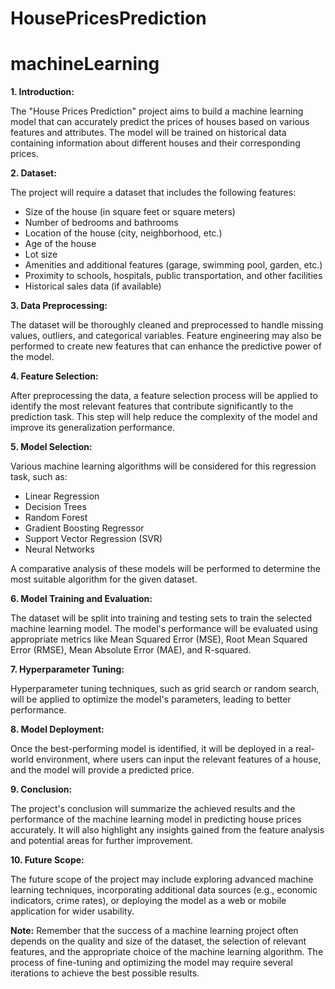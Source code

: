 # HousePricesPrediction
# machineLearning

**1. Introduction:**

The "House Prices Prediction" project aims to build a machine learning model that can accurately predict the prices of houses based on various features and attributes. The model will be trained on historical data containing information about different houses and their corresponding prices.

**2. Dataset:**

The project will require a dataset that includes the following features:

- Size of the house (in square feet or square meters)
- Number of bedrooms and bathrooms
- Location of the house (city, neighborhood, etc.)
- Age of the house
- Lot size
- Amenities and additional features (garage, swimming pool, garden, etc.)
- Proximity to schools, hospitals, public transportation, and other facilities
- Historical sales data (if available)

**3. Data Preprocessing:**

The dataset will be thoroughly cleaned and preprocessed to handle missing values, outliers, and categorical variables. Feature engineering may also be performed to create new features that can enhance the predictive power of the model.

**4. Feature Selection:**

After preprocessing the data, a feature selection process will be applied to identify the most relevant features that contribute significantly to the prediction task. This step will help reduce the complexity of the model and improve its generalization performance.

**5. Model Selection:**

Various machine learning algorithms will be considered for this regression task, such as:

- Linear Regression
- Decision Trees
- Random Forest
- Gradient Boosting Regressor
- Support Vector Regression (SVR)
- Neural Networks

A comparative analysis of these models will be performed to determine the most suitable algorithm for the given dataset.

**6. Model Training and Evaluation:**

The dataset will be split into training and testing sets to train the selected machine learning model. The model's performance will be evaluated using appropriate metrics like Mean Squared Error (MSE), Root Mean Squared Error (RMSE), Mean Absolute Error (MAE), and R-squared.

**7. Hyperparameter Tuning:**

Hyperparameter tuning techniques, such as grid search or random search, will be applied to optimize the model's parameters, leading to better performance.

**8. Model Deployment:**

Once the best-performing model is identified, it will be deployed in a real-world environment, where users can input the relevant features of a house, and the model will provide a predicted price.

**9. Conclusion:**

The project's conclusion will summarize the achieved results and the performance of the machine learning model in predicting house prices accurately. It will also highlight any insights gained from the feature analysis and potential areas for further improvement.

**10. Future Scope:**

The future scope of the project may include exploring advanced machine learning techniques, incorporating additional data sources (e.g., economic indicators, crime rates), or deploying the model as a web or mobile application for wider usability.

**Note:**
Remember that the success of a machine learning project often depends on the quality and size of the dataset, the selection of relevant features, and the appropriate choice of the machine learning algorithm. The process of fine-tuning and optimizing the model may require several iterations to achieve the best possible results.
